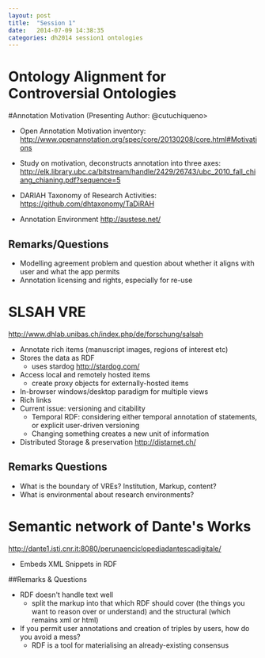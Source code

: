 ```yaml
---
layout: post
title:  "Session 1"
date:   2014-07-09 14:38:35
categories: dh2014 session1 ontologies 
---
```


# Ontology Alignment for Controversial Ontologies

#Annotation Motivation
(Presenting Author: @cutuchiqueno>

* Open Annotation Motivation inventory: <http://www.openannotation.org/spec/core/20130208/core.html#Motivations>
* Study on motivation, deconstructs annotation into three axes: <http://elk.library.ubc.ca/bitstream/handle/2429/26743/ubc_2010_fall_chiang_chianing.pdf?sequence=5>
* DARIAH Taxonomy of Research Activities: <https://github.com/dhtaxonomy/TaDiRAH>

* Annotation Environment <http://austese.net/>

## Remarks/Questions
* Modelling agreement problem and question about whether it aligns with user and what the app permits
* Annotation licensing and rights, especially for re-use


# SLSAH VRE
<http://www.dhlab.unibas.ch/index.php/de/forschung/salsah>

* Annotate rich items (manuscript images, regions of interest etc)
* Stores the data as RDF
    * uses stardog <http://stardog.com/>
* Access local and remotely hosted items
    * create proxy objects for externally-hosted items
* In-browser windows/desktop paradigm for multiple views
* Rich links
* Current issue: versioning and citability
    * Temporal RDF: considering either temporal annotation of statements, or explicit user-driven versioning
    * Changing something creates a new unit of information
* Distributed Storage &amp; preservation <http://distarnet.ch/>
## Remarks Questions
* What is the boundary of VREs? Institution, Markup, content?
* What is environmental about research environments?

# Semantic network of Dante's Works
<http://dante1.isti.cnr.it:8080/perunaenciclopediadantescadigitale/>
* Embeds XML Snippets in RDF

##Remarks &amp; Questions
* RDF doesn't handle text well
    * split the markup into that which RDF should cover (the things you want to reason over or understand) and the structural (which remains xml or html)
* If you permit user annotations and creation of triples by users, how do you avoid a mess?
    * RDF is a tool for materialising an already-existing consensus

